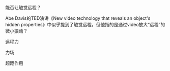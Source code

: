 能否让触觉远程？

Abe Davis的TED演讲《New video technology that reveals an object's hidden properties》中似乎提到了触觉远程，但他指的是通过video放大“远程”的微小振动？

远程力

力场

超距作用

